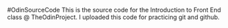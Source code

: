 #OdinSourceCode
This is the source code for the Introduction to Front End class @ TheOdinProject. I uploaded this code for practicing git and github.
